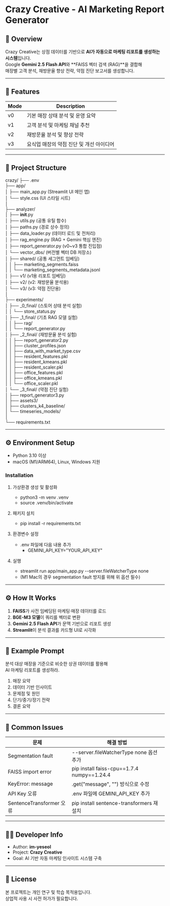 # Crazy Creative - AI Marketing Report Generator

## 🧠 Overview
Crazy Creative는 상점 데이터를 기반으로 **AI가 자동으로 마케팅 리포트를 생성하는 시스템**입니다.  
Google **Gemini 2.5 Flash API**와 **FAISS 벡터 검색 (RAG)**을 결합해  
매장별 고객 분석, 재방문율 향상 전략, 약점 진단 보고서를 생성합니다.

---

## 🚀 Features
| Mode | Description |
|------|-------------|
| v0 | 기본 매장 상태 분석 및 운영 요약 |
| v1 | 고객 분석 및 마케팅 채널 추천 |
| v2 | 재방문율 분석 및 향상 전략 |
| v3 | 요식업 매장의 약점 진단 및 개선 아이디어 |

---

## 📁 Project Structure
crazy/
├── .env  
├── app/  
│   ├── main_app.py               (Streamlit UI 메인 앱)  
│   └── style.css                 (UI 스타일 시트)  
│  
├── analyzer/  
│   ├── __init__.py  
│   ├── utils.py                  (공통 유틸 함수)  
│   ├── paths.py                  (경로 상수 정의)  
│   ├── data_loader.py            (데이터 로드 및 전처리)  
│   ├── rag_engine.py             (RAG + Gemini 핵심 엔진)  
│   ├── report_generator.py       (v0~v3 통합 진입점)  
│   └── vector_dbs/               (버전별 벡터 DB 저장소)  
│       ├── shared/               (공통 세그먼트 임베딩)  
│       │   ├── marketing_segments.faiss  
│       │   └── marketing_segments_metadata.jsonl  
│       ├── v1/                   (v1용 리포트 임베딩)  
│       ├── v2/                   (v2: 재방문율 분석용)  
│       └── v3/                   (v3: 약점 진단용)  
│  
├── experiments/  
│   ├── _0_final/                 (스토어 상태 분석 실험)  
│   │   └── store_status.py  
│   ├── _1_final/                 (기초 RAG 모델 실험)  
│   │   ├── rag/  
│   │   └── report_generator.py  
│   ├── _2_final/                 (재방문율 분석 실험)  
│   │   ├── report_generator2.py  
│   │   ├── cluster_profiles.json  
│   │   ├── data_with_market_type.csv  
│   │   ├── resident_features.pkl  
│   │   ├── resident_kmeans.pkl  
│   │   ├── resident_scaler.pkl  
│   │   ├── office_features.pkl  
│   │   ├── office_kmeans.pkl  
│   │   └── office_scaler.pkl  
│   └── _3_final/                 (약점 진단 실험)  
│       ├── report_generator3.py  
│       ├── assets3/  
│       ├── clusters_k4_baseline/  
│       └── timeseries_models/  
│  
└── requirements.txt  

---

## ⚙️ Environment Setup
- Python 3.10 이상  
- macOS (M1/ARM64), Linux, Windows 지원  

### Installation
1. 가상환경 생성 및 활성화  
   - python3 -m venv .venv  
   - source .venv/bin/activate  

2. 패키지 설치  
   - pip install -r requirements.txt  

3. 환경변수 설정  
   - .env 파일에 다음 내용 추가  
     - GEMINI_API_KEY="YOUR_API_KEY"

4. 실행  
   - streamlit run app/main_app.py --server.fileWatcherType none  
   - (M1 Mac의 경우 segmentation fault 방지를 위해 위 옵션 필수)

---

## ⚙️ How It Works
1. **FAISS**가 사전 임베딩된 마케팅·매장 데이터를 로드  
2. **BGE-M3 모델**이 쿼리를 벡터로 변환  
3. **Gemini 2.5 Flash API**가 문맥 기반으로 리포트 생성  
4. **Streamlit**이 분석 결과를 카드형 UI로 시각화

---

## 🧩 Example Prompt
분석 대상 매장을 기준으로 비슷한 상권 데이터를 활용해  
AI 마케팅 리포트를 생성하라.  

1. 매장 요약  
2. 데이터 기반 인사이트  
3. 문제점 및 원인  
4. 단기/중기/장기 전략  
5. 결론 요약

---

## 🧰 Common Issues
| 문제 | 해결 방법 |
|------|------------|
| Segmentation fault | --server.fileWatcherType none 옵션 추가 |
| FAISS import error | pip install faiss-cpu==1.7.4 numpy==1.24.4 |
| KeyError: message | .get("message", "") 방식으로 수정 |
| API Key 오류 | .env 파일에 GEMINI_API_KEY 추가 |
| SentenceTransformer 오류 | pip install sentence-transformers 재설치 |

---

## 👨‍💻 Developer Info
- Author: **im-yeseol**  
- Project: **Crazy Creative**  
- Goal: AI 기반 자동 마케팅 인사이트 시스템 구축  

---

## 📜 License
본 프로젝트는 개인 연구 및 학습 목적용입니다.  
상업적 사용 시 사전 허가가 필요합니다.
